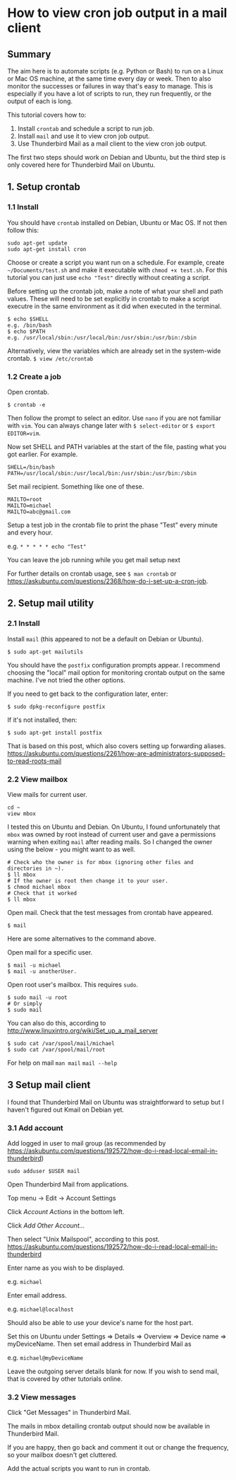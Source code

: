 # How to view cron job output in a mail client

## Summary

The aim here is to automate scripts (e.g. Python or Bash) to run on a Linux or Mac OS machine, at the same time every day or week. Then to also monitor the successes or failures in way that's easy to manage. This is especially if you have a lot of scripts to run, they run frequently, or the output of each is long.

This tutorial covers how to:
1. Install `crontab` and schedule a script to run job.
2. Install `mail` and use it to view cron job output.
3. Use Thunderbird Mail as a mail client to the view cron job output.

The first two steps should work on Debian and Ubuntu, but the third step is only covered here for Thunderbird Mail on Ubuntu. 


## 1. Setup crontab

### 1.1 Install

You should have `crontab` installed on Debian, Ubuntu or Mac OS. If not then follow this:
```
sudo apt-get update
sudo apt-get install cron
```
Choose or create a script you want run on a schedule. For example, create  `~/Documents/test.sh` and make it executable with `chmod +x test.sh`. For this tutorial you can just use `echo "Test"` directly without creating a script.

Before setting up the crontab job, make a note of what your shell and path values. These will need to be set explicitly in crontab to make a script executre in the same environment as it did when executed in the terminal.
```
$ echo $SHELL
e.g. /bin/bash
$ echo $PATH
e.g. /usr/local/sbin:/usr/local/bin:/usr/sbin:/usr/bin:/sbin
```
Alternatively, view the variables which are already set in the system-wide crontab.
`$ view /etc/crontab`

### 1.2 Create a job

Open crontab.
```
$ crontab -e
```
Then follow the prompt to select an editor. Use `nano` if you are not familiar with `vim`. You can always change later with `$ select-editor` or `$ export EDITOR=vim`.


Now set SHELL and PATH variables at the start of the file, pasting what you got earlier. For example.
```
SHELL=/bin/bash
PATH=/usr/local/sbin:/usr/local/bin:/usr/sbin:/usr/bin:/sbin
```


Set mail recipient. Something like one of these.
```
MAILTO=root
MAILTO=michael
MAILTO=abc@gmail.com
```

Setup a test job in the crontab file to print the phase "Test" every minute and every hour.

e.g. `* * * * * echo "Test"`

You can leave the job running while you get mail setup next

For further details on crontab usage, see `$ man crontab` or https://askubuntu.com/questions/2368/how-do-i-set-up-a-cron-job.


## 2. Setup mail utility


### 2.1 Install

Install `mail` (this appeared to not be a default on Debian or Ubuntu).
```
$ sudo apt-get mailutils
```

You should have the `postfix` configuration prompts appear. I recommend choosing the "local" mail option for monitoring crontab output on the same machine. I've not tried the other options.

If you need to get back to the configuration later, enter:
```
$ sudo dpkg-reconfigure postfix
```
If it's not installed, then:
```
$ sudo apt-get install postfix
```

That is based on this post, which also covers setting up forwarding aliases. https://askubuntu.com/questions/2261/how-are-administrators-supposed-to-read-roots-mail


### 2.2 View mailbox

View mails for current user.
```
cd ~
view mbox
```
I tested this on Ubuntu and Debian. On Ubuntu, I found unfortunately that `mbox` was owned by root instead of current user and gave a permissions warning when exiting `mail` after reading mails. So I changed the owner using the below - you might want to as well.
```
# Check who the owner is for mbox (ignoring other files and directories in ~).
$ ll mbox 
# If the owner is root then change it to your user.
$ chmod michael mbox
# Check that it worked
$ ll mbox
```

Open mail. Check that the test messages from crontab have appeared.
```
$ mail
```

Here are some alternatives to the command above.

Open mail for a specific user.
```
$ mail -u michael
$ mail -u anotherUser.
```
Open root user's mailbox. This requires `sudo`.
```
$ sudo mail -u root
# Or simply
$ sudo mail
```

You can also do this, according to http://www.linuxintro.org/wiki/Set_up_a_mail_server
```
$ sudo cat /var/spool/mail/michael
$ sudo cat /var/spool/mail/root
```


For help on mail
`man mail`
`mail --help`


## 3 Setup mail client

I found that Thunderbird Mail on Ubuntu was straightforward to setup but I haven't figured out Kmail on Debian yet.

### 3.1 Add account

Add logged in user to mail group (as recommended by https://askubuntu.com/questions/192572/how-do-i-read-local-email-in-thunderbird)
```
sudo adduser $USER mail
```

Open Thunderbird Mail from applications.

Top menu -> Edit -> Account Settings

Click _Account Actions_ in the bottom left.

Click _Add Other Account..._

Then select "Unix Mailspool", according to this post. https://askubuntu.com/questions/192572/how-do-i-read-local-email-in-thunderbird

Enter name as you wish to be displayed. 

e.g. `michael`

Enter email address.

e.g. `michael@localhost`

Should also be able to use your device's name for the host part. 

Set this on Ubuntu under Settings => Details => Overview => Device name => myDeviceName. Then set email address in Thunderbird Mail as 

e.g. `michael@myDeviceName`

Leave the outgoing server details blank for now. If you wish to send mail, that is covered by other tutorials online.

### 3.2 View messages
Click "Get Messages" in Thunderbird Mail.

The mails in mbox detailing crontab output should now be available in Thunderbird Mail.

If you are happy, then go back and comment it out or change the frequency, so your mailbox doesn't get cluttered.

Add the actual scripts you want to run in crontab.

